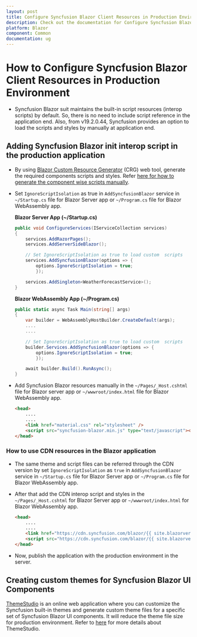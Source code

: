 ```yaml
---
layout: post
title: Configure Syncfusion Blazor Client Resources in Production Environment in Blazor - Syncfusion
description: Check out the documentation for Configure Syncfusion Blazor Client Resources in Production Environment in Blazor
platform: Blazor
component: Common
documentation: ug
---
```


# How to Configure Syncfusion Blazor Client Resources in Production Environment

* Syncfusion Blazor suit maintains the built-in script resources (interop scripts) by default. So, there is no need to include script reference in the application end. Also, from v19.2.0.44, Syncfusion provides an option to load the scripts and styles by manually at application end.

## Adding Syncfusion Blazor init interop script in the production application

* By using [Blazor Custom Resource Generator](https://blazor.syncfusion.com/crg) (CRG) web tool, generate the required components scripts and styles. Refer [here for how to generate the component wise scripts manually](../custom-resource-generator/).

* Set `IgnoreScriptIsolation` as true in `AddSyncfusionBlazor` service in `~/Startup.cs` file for Blazor Server app or `~/Program.cs` file for Blazor WebAssembly app.

    **Blazor Server App (~/Startup.cs)**
    ```c#
    public void ConfigureServices(IServiceCollection services)
    {
        services.AddRazorPages();
        services.AddServerSideBlazor();

        // Set IgnoreScriptIsolation as true to load custom  scripts
        services.AddSyncfusionBlazor(options => {
            options.IgnoreScriptIsolation = true;
            });

        services.AddSingleton<WeatherForecastService>();
    }
    ```

    **Blazor WebAssembly App (~/Program.cs)**
    ```c#
    public static async Task Main(string[] args)
    {
        var builder = WebAssemblyHostBuilder.CreateDefault(args);
        ....
        ....

        // Set IgnoreScriptIsolation as true to load custom  scripts
        builder.Services.AddSyncfusionBlazor(options => {
            options.IgnoreScriptIsolation = true;
            });

        await builder.Build().RunAsync();
    }
    ```

* Add Syncfusion Blazor resources manually in the `~/Pages/_Host.cshtml` file for Blazor server app or `~/wwwroot/index.html` file for Blazor WebAssembly app.

    ```html
    <head>
        ....
        ....
        <link href="material.css" rel="stylesheet" />
        <script src="syncfusion-blazor.min.js" type="text/javascript"></script>
    </head>
    ```

### How to use CDN resources in the Blazor application

* The same theme and script files can be referred through the CDN version by set `IgnoreScriptIsolation` as `true` in `AddSyncfusionBlazor` service in `~/Startup.cs` file for Blazor Server app or `~/Program.cs` file for Blazor WebAssembly app.

* After that add the CDN interop script and styles in the `~/Pages/_Host.cshtml` for Blazor Server app or `~/wwwroot/index.html` for Blazor WebAssembly app.

    ```html
    <head>
        ....
        ....
        <link href="https://cdn.syncfusion.com/blazor/{{ site.blazorversion }}/styles/bootstrap4.css" rel="stylesheet" />
        <script src="https://cdn.syncfusion.com/blazor/{{ site.blazorversion }}/syncfusion-blazor.min.js" type="text/javascript"></script>
    </head>
    ```

* Now, publish the application with the production environment in the server.

## Creating custom themes for Syncfusion Blazor UI Components

[ThemeStudio](https://blazor.syncfusion.com/themestudio/) is an online web application where you can customize the Syncfusion built-in themes and generate custom theme files for a specific set of Syncfusion Blazor UI components. It will reduce the theme file size for production environment. Refer to [here](https://blazor.syncfusion.com/documentation/appearance/theme-studio/) for more details about ThemeStudio.
